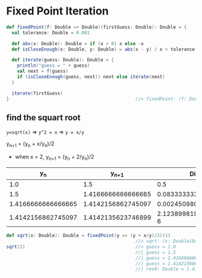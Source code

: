 # Fixed Point Iteration

```scala
def fixedPoint(f: Double => Double)(firstGuess: Double): Double = {
  val tolerance: Double = 0.001

  def abs(x: Double): Double = if (x > 0) x else -x
  def isCloseEnough(x: Double, y: Double) = abs(x - y) / x < tolerance

  def iterate(guess: Double): Double = {
    println("guess = " + guess)
    val next = f(guess)
    if (isCloseEnough(guess, next)) next else iterate(next)
  }

  iterate(firstGuess)
}                                               //> fixedPoint: (f: Double => Double)(firstGuess: Double)Double
```

## find the squart root
```y=sqrt(x)``` ⇒ ```y^2 = x``` ⇒ ```y = x/y```

y<sub>n+1</sub> = (y<sub>n</sub> + x/y<sub>n</sub>)/2
- when x = 2, y<sub>n+1</sub> = (y<sub>n</sub> + 2/y<sub>n</sub>)/2

| y<sub>n</sub> | y<sub>n+1</sub> | Diff |
|-----------------|---------------|------|
| 1.0 | 1.5 | 0.5 |
| 1.5 | 1.4166666666666665 | 0.08333333333333348 |
| 1.4166666666666665 | 1.4142156862745097 | 0.002450980392156854 |
| 1.4142156862745097 | 1.4142135623746899 | 2.1238998197947723E-6 |

```scala
def sqrt(x: Double): Double = fixedPoint(y => (y + x/y)/2)(1)
                                                //> sqrt: (x: Double)Double
sqrt(2)                                         //> guess = 1.0
                                                //| guess = 1.5
                                                //| guess = 1.4166666666666665
                                                //| guess = 1.4142156862745097
                                                //| res0: Double = 1.4142135623746899
```
